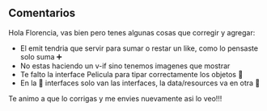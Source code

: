## Comentarios

Hola Florencia, vas bien pero tenes algunas cosas que corregir y agregar:
- El emit tendria que servir para sumar o restar un like, como lo pensaste solo suma ➕
- No estas haciendo un v-if sino tenemos imagenes que mostrar
- Te falto la interface Pelicula para tipar correctamente los objetos 🎥
- En la  📁 interfaces solo van las interfaces, la data/resources va en otra 📁

Te animo a que lo corrigas y me envies nuevamente asi lo veo!!!
